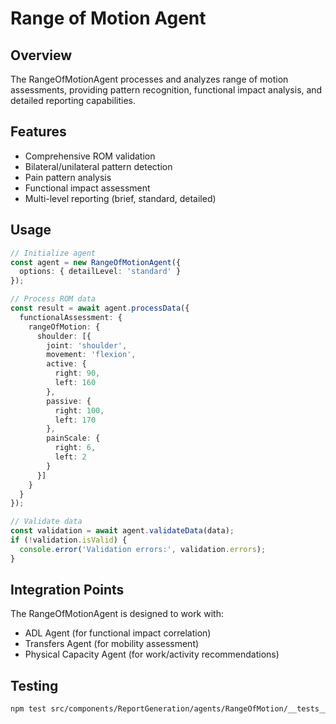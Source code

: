 # Range of Motion Agent

## Overview
The RangeOfMotionAgent processes and analyzes range of motion assessments, providing pattern recognition, functional impact analysis, and detailed reporting capabilities.

## Features
- Comprehensive ROM validation
- Bilateral/unilateral pattern detection
- Pain pattern analysis
- Functional impact assessment
- Multi-level reporting (brief, standard, detailed)

## Usage

```typescript
// Initialize agent
const agent = new RangeOfMotionAgent({
  options: { detailLevel: 'standard' }
});

// Process ROM data
const result = await agent.processData({
  functionalAssessment: {
    rangeOfMotion: {
      shoulder: [{
        joint: 'shoulder',
        movement: 'flexion',
        active: {
          right: 90,
          left: 160
        },
        passive: {
          right: 100,
          left: 170
        },
        painScale: {
          right: 6,
          left: 2
        }
      }]
    }
  }
});

// Validate data
const validation = await agent.validateData(data);
if (!validation.isValid) {
  console.error('Validation errors:', validation.errors);
}
```

## Integration Points
The RangeOfMotionAgent is designed to work with:
- ADL Agent (for functional impact correlation)
- Transfers Agent (for mobility assessment)
- Physical Capacity Agent (for work/activity recommendations)

## Testing
```bash
npm test src/components/ReportGeneration/agents/RangeOfMotion/__tests__/
```